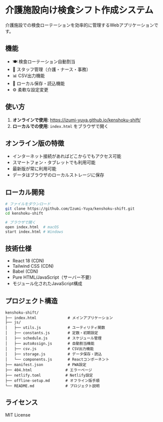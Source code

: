 # 介護施設向け検食シフト作成システム

介護施設での検食ローテーションを効率的に管理するWebアプリケーションです。

## 機能

- 🍽️ 検食ローテーション自動割当
- 👥 スタッフ管理（介護・ナース・事務）
- 📊 CSV出力機能
- 💾 ローカル保存・読込機能
- ⚙️ 柔軟な設定変更

## 使い方

1. **オンラインで使用**: https://izumi-yuya.github.io/kenshoku-shift/
2. **ローカルでの使用**: `index.html` をブラウザで開く

## オンライン版の特徴

- インターネット接続があればどこからでもアクセス可能
- スマートフォン・タブレットでも利用可能
- 最新版が常に利用可能
- データはブラウザのローカルストレージに保存

## ローカル開発

```bash
# ファイルをダウンロード
git clone https://github.com/Izumi-Yuya/kenshoku-shift.git
cd kenshoku-shift

# ブラウザで開く
open index.html  # macOS
start index.html # Windows
```

## 技術仕様

- React 18 (CDN)
- Tailwind CSS (CDN)
- Babel (CDN)
- Pure HTML/JavaScript（サーバー不要）
- モジュール化されたJavaScript構成

## プロジェクト構造

```
kenshoku-shift/
├── index.html              # メインアプリケーション
├── js/
│   ├── utils.js            # ユーティリティ関数
│   ├── constants.js        # 定数・初期設定
│   ├── schedule.js         # スケジュール管理
│   ├── autoAssign.js       # 自動割当機能
│   ├── csv.js              # CSV出力機能
│   ├── storage.js          # データ保存・読込
│   └── components.js       # Reactコンポーネント
├── manifest.json           # PWA設定
├── 404.html               # エラーページ
├── netlify.toml           # Netlify設定
├── offline-setup.md       # オフライン版手順
└── README.md              # プロジェクト説明
```

## ライセンス

MIT License
